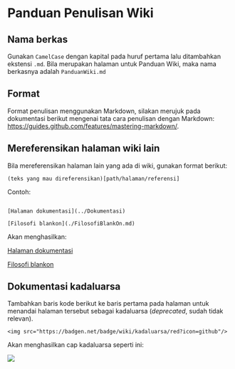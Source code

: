 # Panduan Penulisan Wiki

## Nama berkas

Gunakan `CamelCase` dengan kapital pada huruf pertama lalu ditambahkan ekstensi `.md`. Bila merupakan halaman untuk Panduan Wiki, maka nama berkasnya adalah `PanduanWiki.md`

## Format

Format penulisan menggunakan Markdown, silakan merujuk pada dokumentasi berikut mengenai tata cara penulisan dengan Markdown: https://guides.github.com/features/mastering-markdown/.

## Mereferensikan halaman wiki lain

Bila mereferensikan halaman lain yang ada di wiki, gunakan format berikut:

```
(teks yang mau direferensikan)[path/halaman/referensi]
```

Contoh:

```

[Halaman dokumentasi](../Dokumentasi)

[Filosofi blankon](./FilosofiBlankOn.md)

```

Akan menghasilkan:

[Halaman dokumentasi](../Dokumentasi)

[Filosofi blankon](./FilosofiBlankOn.md)


## Dokumentasi kadaluarsa

Tambahkan baris kode berikut ke baris pertama pada halaman untuk menandai halaman tersebut sebagai kadaluarsa (*deprecated*, sudah tidak relevan).

```
<img src="https://badgen.net/badge/wiki/kadaluarsa/red?icon=github"/>
```

Akan menghasilkan cap kadaluarsa seperti ini:

<img src="https://badgen.net/badge/wiki/kadaluarsa/red?icon=github"/>
